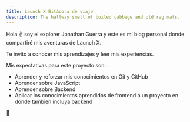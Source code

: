 ```yaml
---
title: Launch X Bitácora de viaje
description: The hallway smelt of boiled cabbage and old rag mats.
---
```


Hola ✌️  soy el explorer Jonathan Guerra y este es mi blog personal donde compartiré mis aventuras de Launch X.

Te invito a conocer mis aprendizajes y leer mis experiencias.

Mis expectativas para este proyecto son:

- Aprender y reforzar mis conocimientos en Git y GitHub
- Aprender sobre JavaScript
- Aprender sobre Backend
- Aplicar los conocimientos aprendidos de frontend a un proyecto en donde tambien incluya backend

🚀
